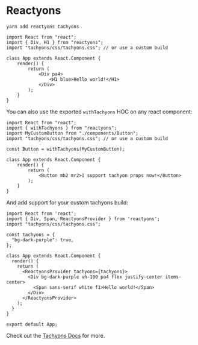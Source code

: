 # Reactyons

```
yarn add reactyons tachyons
```

```
import React from "react";
import { Div, H1 } from "reactyons";
import "tachyons/css/tachyons.css"; // or use a custom build

class App extends React.Component {
    render() {
        return (
            <Div pa4>
                <H1 blue>Hello world!</H1>
            </Div>
        );
    }
}
```

You can also use the exported `withTachyons` HOC on any react component:

```
import React from "react";
import { withTachyons } from "reactyons";
import MyCustomButton from "./components/Button";
import "tachyons/css/tachyons.css"; // or use a custom build

const Button = withTachyons(MyCustomButton);

class App extends React.Component {
    render() {
        return (
            <Button mb2 mr2>I support tachyon props now!</Button>
        );
    }
}

```

And add support for your custom tachyons build:

```
import React from 'react';
import { Div, Span, ReactyonsProvider } from 'reactyons';
import "tachyons/css/tachyons.css";

const tachyons = {
  "bg-dark-purple": true,
};

class App extends React.Component {
  render() {
    return (
      <ReactyonsProvider tachyons={tachyons}>
        <Div bg-dark-purple vh-100 pa4 flex justify-center items-center>
          <Span sans-serif white f1>Hello world!</Span>
        </Div>
      </ReactyonsProvider>
    );
  }
}

export default App;

```

Check out the [Tachyons Docs](http://tachyons.io/docs/) for more.
